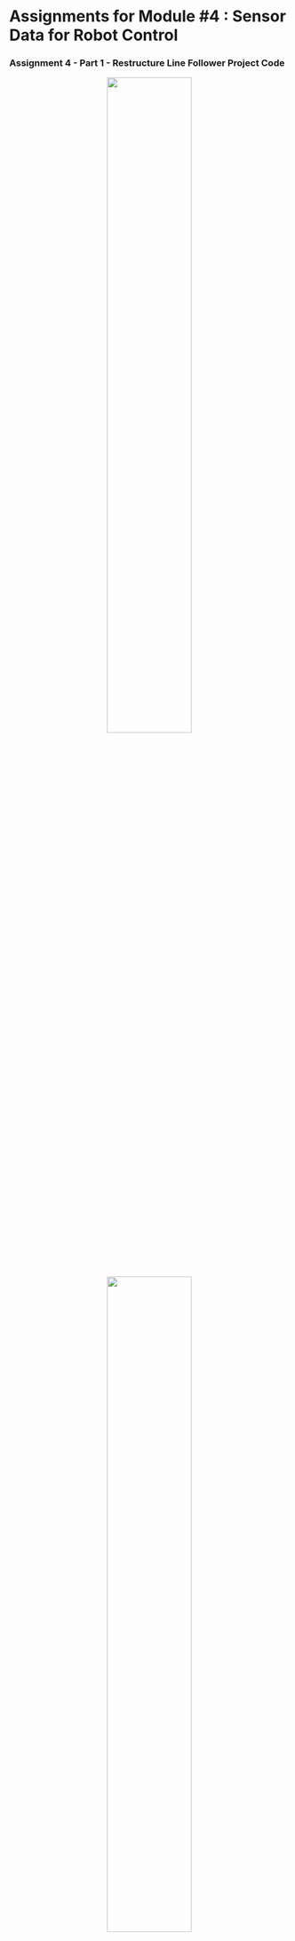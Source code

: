 # Assignments for Module #4 : Sensor Data for Robot Control

### Assignment 4 - Part 1 - Restructure Line Follower Project Code

<p align="center">
<img src = "doc/line_following.gif?raw=true" center=true width="55%"/>
</p>

<p align="center">
<img src = "doc/line_follower_struct.PNG?raw=true" center=true width="55%"/>
</p>

### Assignment 4 - Part 2 - Design The Software Flow for Maze Solving
<p align="center">

We designed a workflow for maze solving with draw.io based on rqt_graph, simplified version.
<p align="center">
<img src = "doc/maze_solving_flow.PNG?raw=true" center=true width="70%"/>
</p>

### Assignment 4 - Part 3 - Implement Maze Solving in Gazebo

#### Part 3a - Maze Solving

<p align="center">
<img src = "doc/maze_solving.gif?raw=true" center=true width="55%"/>
</p>


#### Part 3b - Fake cmd_vel Calculation

Implemented a fake_vel to show via `sensor_msgs::msg::Imu` the faked `geometry_msgs::msg::Twist`.  Some things to consider is that is a calculated value and have some errors of measurements.

We implemented the rotations of the Z axis of the sensor by 135° CCW (right-hand-rule) due to follow the convention of the `base_link`.

<p align="center">
<img src = "doc/maze_solving_fake_vel.PNG?raw=true" center=true width="85%"/>
</p>

### Assignment 4 - Part 4 - Fix Errors in Launch Files

In part 4 of this assignment we recovered the state of the original file and modified the missing or disordered faults over it.

Errors are related of:
 - bad configuration of the node launches
 - typo of the world
 - bad configuration of the package_shares
 - environment variable for TURTLEBOT3_MODEL and so on.

In resume the sense of changes are documented in [this file](doc/robot_sensing_debug_diff.txt)

Below an image of the file structure.

A (-) signs tells us that this part of the code or launch was removed and a (+) sign tells us that this part of the code was added.

<p align="center">
<img src = "doc/robot_sensing_debug_git_diff.PNG?raw=true" center=true width="55%"/>
</p>

<p align="center">
<img src = "doc/robot_sensing_debug_maze_solver.gif?raw=true" center=true width="55%"/>
</p>


<details open>
<summary> <b>Brief Review<b></summary>

- In part 1 we are requested to bring up the line following robot with the core guidelines of C++
- For part 2 a structure of the code is required before coding to follow up the design.
- Part 3 of this taks involves launch the maze_world app again wit the structures and guidelines of C++, finally we are requested to show via the imu values the linear velocities and accelerations.
- part 4 again we bring up the complete project due to errors from a junior engineer that wants to fulfill the task of launch the application.

### <b>Project Tree</b>
<p align="center">
<img src = "doc/tree.PNG?raw=true" center=true width="25%"/>
</p>

### <b>rqt_graph's</b>

### Assignment 4, Part 1

<p align="center">
<img src = "doc/line_follower_rqt_graph.PNG?raw=true" center=true width="55%"/>
</p>

### Assignment 4, Part 3
<p align="center">
<img src = "doc/maze_solving_rqt_graph.PNG?raw=true" center=true width="55%"/>
</p>

</details>

<details close>
<summary> <b>Assignments<b></summary>


#### Objective: 
 - Assignments focus on effective control, code restructuring and software design flow. Even for ths tasks we are requiring to show code capabilities and error debugging in ROS2 and Gazebo.

#### Tasks:
#####  Task 1: Restructure Line Following Project Code
 - Refactor the line follower project to structure code raeadability based on principles of code in lectures.

#### Task 2: Design Software Flow for Maze Solving
- Create a software design for maze-solving.
- Draw the design using [draw.io](https://draw.io).
- Next, add the design to github.

#### Task 3: Implement Maze Solving in Gazebo
- Create a maze environment in Gazebo with a square shape.
- The robot will move for the right (depending on how you view the map).
- With a LIDAR sense the walls and stablish a rout.
- Show acceleration with IMU sensor.

#### Task 4: Fix Errors in Launch Files
- Remove errors to launch the solutions.
- Document the error debugging process and provide a summary of the errors and their resolutions.

<p align="center"> </p>
</details>

<details open>
<summary> <b>Using The Package <b></summary>

- Follow the next steps to replicate the outcome...

- Create the workspace
```sh
    cd ~
    mkdir -p assignments_ws/src
    cd assignments_ws/src
```
- Fork (or clone) this repo in the `~/assignments_ws/src` folder by typing:
```sh 
    git clone https://github.com/Robotisim/robotics_software_engineer.git
```
- Next compile and source the repository
```sh
    cd ~/assignments_ws
    colcon build --packages-select module_4_assignment
    source install/setup.bash
```

- Run the demos for Assignment 4, Part 1
```sh
    ros2 launch module_4_assignment line_follower.launch.py
```

- Run the demos for Assignment 4, Part 2
```sh
    # no code structure, design flow only
```

- Run the demos for Assignment 4, Part 3
```sh
    ros2 launch module_4_assignment maze_solver.launch.py world:=square.world x_pose:=-3.878695 y_pose:=-5.033942
    ros2 launch module_4_assignment maze_solver.launch.py world:=maze.world # extra, not needed
```

- Run the demos for Assignment 4, Part 4
```sh
    ros2 launch robot_sensing_debug lidar_maze_solving.launch.py
```


</details>


<details open>
<summary> <b>Issues<b></summary>

#### Line Following

- General
  - You will need to install opencv in ros, try `ros-<ros_distro>-<package_name>`, i.e. if you want to install humble gazebo_ros `ros-humble-gazebo-ros`

- You must modify the `<uri>` tag to your path in this files:
  - `worlds/line_follower.world`
  - `meshes/line_track/model.sdf`
- On the line following, depending of the cpu compute speed and ram you will experiment sometimes the line_follower didn't finish.
- Depending on the settings of the thresholding and ROI you will experiment sometimes does not follow the curved line, but the image threshold.

#### Maze Solver

- Sometimes you could experienc issues with Gazebo, just kill all gazebo processes and start again
- Algorithm doesn't completes all the maze tasks due to limits and stochastic process of the simulator

</details>

<details open>
<summary> <b>Future Work<b></summary>

- No Future works.

</details>

<details open>
<summary> <b>Contributing<b></summary>

Your contributions are always welcome! Please feel free to fork and modify the content but remember to finally do a pull request.

</details>

<details open>
<summary> :iphone: <b>Having Problems?<b></summary>

<p align = "center">

[<img src="https://img.shields.io/badge/linkedin-%230077B5.svg?&style=for-the-badge&logo=linkedin&logoColor=white" />](https://www.linkedin.com/in/riawa)
[<img src="https://img.shields.io/badge/telegram-2CA5E0?style=for-the-badge&logo=telegram&logoColor=white"/>](https://t.me/issaiass)
[<img src="https://img.shields.io/badge/instagram-%23E4405F.svg?&style=for-the-badge&logo=instagram&logoColor=white">](https://www.instagram.com/daqsyspty/)
[<img src="https://img.shields.io/badge/twitter-%231DA1F2.svg?&style=for-the-badge&logo=twitter&logoColor=white" />](https://twitter.com/daqsyspty) 
[<img src ="https://img.shields.io/badge/facebook-%233b5998.svg?&style=for-the-badge&logo=facebook&logoColor=white%22">](https://www.facebook.com/daqsyspty)
[<img src="https://img.shields.io/badge/linkedin-%230077B5.svg?&style=for-the-badge&logo=linkedin&logoColor=white" />](https://www.linkedin.com/in/riawe)
[<img src="https://img.shields.io/badge/tiktok-%23000000.svg?&style=for-the-badge&logo=tiktok&logoColor=white" />](https://www.linkedin.com/in/riawe)
[<img src="https://img.shields.io/badge/whatsapp-%23075e54.svg?&style=for-the-badge&logo=whatsapp&logoColor=white" />](https://wa.me/50766168542?text=Hello%20Rangel)
[<img src="https://img.shields.io/badge/hotmail-%23ffbb00.svg?&style=for-the-badge&logo=hotmail&logoColor=white" />](mailto:issaiass@hotmail.com)
[<img src="https://img.shields.io/badge/gmail-%23D14836.svg?&style=for-the-badge&logo=gmail&logoColor=white" />](mailto:riawalles@gmail.com)

</p

</details>

<details open>
<summary> <b>License<b></summary>
<p align = "center">
<img src= "https://mirrors.creativecommons.org/presskit/buttons/88x31/svg/by-sa.svg" />
</p>
</details>